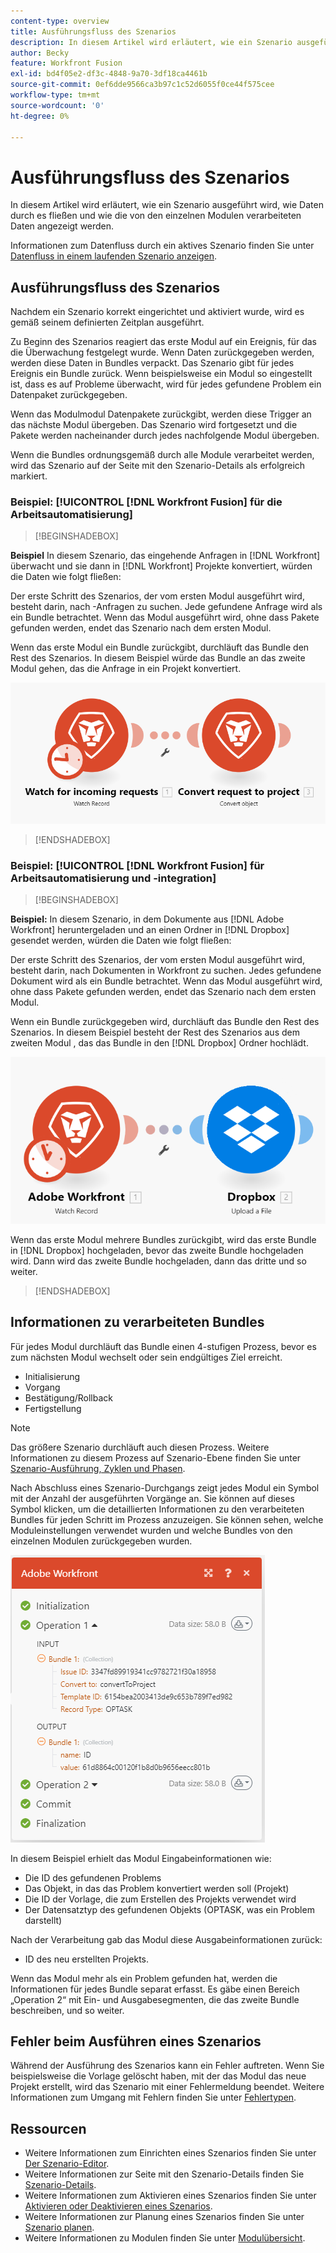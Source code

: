 ```yaml
---
content-type: overview
title: Ausführungsfluss des Szenarios
description: In diesem Artikel wird erläutert, wie ein Szenario ausgeführt wird und wie Daten durch es fließen. Außerdem erfahren Sie, wo Sie Informationen über Ihre verarbeiteten Daten finden und wie Sie sie lesen können.
author: Becky
feature: Workfront Fusion
exl-id: bd4f05e2-df3c-4848-9a70-3df18ca4461b
source-git-commit: 0ef6dde9566ca3b97c1c52d6055f0ce44f575cee
workflow-type: tm+mt
source-wordcount: '0'
ht-degree: 0%

---
```


# Ausführungsfluss des Szenarios

In diesem Artikel wird erläutert, wie ein Szenario ausgeführt wird, wie Daten durch es fließen und wie die von den einzelnen Modulen verarbeiteten Daten angezeigt werden.

Informationen zum Datenfluss durch ein aktives Szenario finden Sie unter [Datenfluss in einem laufenden Szenario anzeigen](/help/workfront-fusion/manage-scenarios/view-scenario-data-flow.md).

## Ausführungsfluss des Szenarios

Nachdem ein Szenario korrekt eingerichtet und aktiviert wurde, wird es gemäß seinem definierten Zeitplan ausgeführt.

Zu Beginn des Szenarios reagiert das erste Modul auf ein Ereignis, für das die Überwachung festgelegt wurde. Wenn Daten zurückgegeben werden, werden diese Daten in Bundles verpackt. Das Szenario gibt für jedes Ereignis ein Bundle zurück. Wenn beispielsweise ein Modul so eingestellt ist, dass es auf Probleme überwacht, wird für jedes gefundene Problem ein Datenpaket zurückgegeben.

Wenn das Modulmodul Datenpakete zurückgibt, werden diese Trigger an das nächste Modul übergeben. Das Szenario wird fortgesetzt und die Pakete werden nacheinander durch jedes nachfolgende Modul übergeben.

Wenn die Bundles ordnungsgemäß durch alle Module verarbeitet werden, wird das Szenario auf der Seite mit den Szenario-Details als erfolgreich markiert.

### Beispiel: [!UICONTROL [!DNL Workfront Fusion] für die Arbeitsautomatisierung]

>[!BEGINSHADEBOX]

**Beispiel** In diesem Szenario, das eingehende Anfragen in [!DNL Workfront] überwacht und sie dann in [!DNL Workfront] Projekte konvertiert, würden die Daten wie folgt fließen:

Der erste Schritt des Szenarios, der vom ersten Modul ausgeführt wird, besteht darin, nach -Anfragen zu suchen. Jede gefundene Anfrage wird als ein Bundle betrachtet. Wenn das Modul ausgeführt wird, ohne dass Pakete gefunden werden, endet das Szenario nach dem ersten Modul.

Wenn das erste Modul ein Bundle zurückgibt, durchläuft das Bundle den Rest des Szenarios. In diesem Beispiel würde das Bundle an das zweite Modul gehen, das die Anfrage in ein Projekt konvertiert.

![Ausführungsfluss des Workfront-Szenarios](assets/example-execution-flow-wf-only.png)

>[!ENDSHADEBOX]

### Beispiel: [!UICONTROL [!DNL Workfront Fusion] für Arbeitsautomatisierung und -integration]

>[!BEGINSHADEBOX]

**Beispiel:** In diesem Szenario, in dem Dokumente aus [!DNL Adobe Workfront] heruntergeladen und an einen Ordner in [!DNL Dropbox] gesendet werden, würden die Daten wie folgt fließen:

Der erste Schritt des Szenarios, der vom ersten Modul ausgeführt wird, besteht darin, nach Dokumenten in Workfront zu suchen. Jedes gefundene Dokument wird als ein Bundle betrachtet. Wenn das Modul ausgeführt wird, ohne dass Pakete gefunden werden, endet das Szenario nach dem ersten Modul.

Wenn ein Bundle zurückgegeben wird, durchläuft das Bundle den Rest des Szenarios. In diesem Beispiel besteht der Rest des Szenarios aus dem zweiten Modul , das das Bundle in den [!DNL Dropbox] Ordner hochlädt.

![Ausführungsfluss des Integrationsszenarios](assets/example-execution-flow-wf-dropbox.png)

Wenn das erste Modul mehrere Bundles zurückgibt, wird das erste Bundle in [!DNL Dropbox] hochgeladen, bevor das zweite Bundle hochgeladen wird. Dann wird das zweite Bundle hochgeladen, dann das dritte und so weiter.

>[!ENDSHADEBOX]

## Informationen zu verarbeiteten Bundles

Für jedes Modul durchläuft das Bundle einen 4-stufigen Prozess, bevor es zum nächsten Modul wechselt oder sein endgültiges Ziel erreicht.

* Initialisierung
* Vorgang
* Bestätigung/Rollback
* Fertigstellung

>[!NOTE]
>
>Das größere Szenario durchläuft auch diesen Prozess. Weitere Informationen zu diesem Prozess auf Szenario-Ebene finden Sie unter [Szenario-Ausführung, Zyklen und Phasen](/help/workfront-fusion/references/scenarios/scenario-execution-cycles-phases.md).

Nach Abschluss eines Szenario-Durchgangs zeigt jedes Modul ein Symbol mit der Anzahl der ausgeführten Vorgänge an. Sie können auf dieses Symbol klicken, um die detaillierten Informationen zu den verarbeiteten Bundles für jeden Schritt im Prozess anzuzeigen. Sie können sehen, welche Moduleinstellungen verwendet wurden und welche Bundles von den einzelnen Modulen zurückgegeben wurden.

![Verarbeitete Bundles](assets/Info-processed-bundles.png)

In diesem Beispiel erhielt das Modul Eingabeinformationen wie:

* Die ID des gefundenen Problems
* Das Objekt, in das das Problem konvertiert werden soll (Projekt)
* Die ID der Vorlage, die zum Erstellen des Projekts verwendet wird
* Der Datensatztyp des gefundenen Objekts (OPTASK, was ein Problem darstellt)

Nach der Verarbeitung gab das Modul diese Ausgabeinformationen zurück:

* ID des neu erstellten Projekts.

Wenn das Modul mehr als ein Problem gefunden hat, werden die Informationen für jedes Bundle separat erfasst. Es gäbe einen Bereich „Operation 2“ mit Ein- und Ausgabesegmenten, die das zweite Bundle beschreiben, und so weiter.

## Fehler beim Ausführen eines Szenarios

Während der Ausführung des Szenarios kann ein Fehler auftreten. Wenn Sie beispielsweise die Vorlage gelöscht haben, mit der das Modul das neue Projekt erstellt, wird das Szenario mit einer Fehlermeldung beendet. Weitere Informationen zum Umgang mit Fehlern finden Sie unter [Fehlertypen](/help/workfront-fusion/references/errors/error-processing.md).

## Ressourcen

* Weitere Informationen zum Einrichten eines Szenarios finden Sie unter [Der Szenario-Editor](/help/workfront-fusion/get-started-with-fusion/navigate-fusion/scenario-editor.md).
* Weitere Informationen zur Seite mit den Szenario-Details finden Sie [Szenario-Details](/help/workfront-fusion/get-started-with-fusion/navigate-fusion/scenario-details.md).
* Weitere Informationen zum Aktivieren eines Szenarios finden Sie unter [Aktivieren oder Deaktivieren eines Szenarios](/help/workfront-fusion/manage-scenarios/activate-deactivate-scenarios.md).
* Weitere Informationen zur Planung eines Szenarios finden Sie unter [Szenario planen](/help/workfront-fusion/create-scenarios/config-scenarios-settings/schedule-a-scenario.md).
* Weitere Informationen zu Modulen finden Sie unter [Modulübersicht](/help/workfront-fusion/get-started-with-fusion/understand-fusion/module-overview.md).
